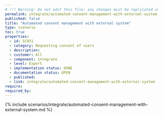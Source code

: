 ```yaml
---
# !!! Warning: Do not edit this file; any changes must be replicated in Excel !!!
permalink: integrate/automated-consent-management-with-external-system
published: false
title: "Automated consent management with external system"
type: scenario
toc: true
properties:
  - id: SC031
  - category: Requesting consent of users
  - description:
  - customer: All
  - component: integrate
  - level: Expert
  - implementation status: DONE
  - documentation status: OPEN
  - published:
  - link: integrate/automated-consent-management-with-external-system
require:
required_by:
---
```


{% include scenarios/integrate/automated-consent-management-with-external-system.md %}

